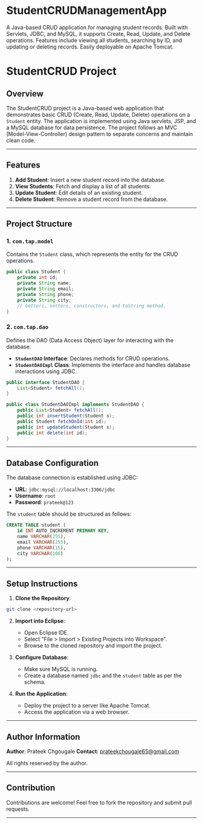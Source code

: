 # StudentCRUDManagementApp
A Java-based CRUD application for managing student records. Built with Servlets, JDBC, and MySQL, it supports Create, Read, Update, and Delete operations. Features include viewing all students, searching by ID, and updating or deleting records. Easily deployable on Apache Tomcat.
# StudentCRUD Project

## Overview
The StudentCRUD project is a Java-based web application that demonstrates basic CRUD (Create, Read, Update, Delete) operations on a `Student` entity. The application is implemented using Java servlets, JSP, and a MySQL database for data persistence. The project follows an MVC (Model-View-Controller) design pattern to separate concerns and maintain clean code.

---

## Features
1. **Add Student**: Insert a new student record into the database.
2. **View Students**: Fetch and display a list of all students.
3. **Update Student**: Edit details of an existing student.
4. **Delete Student**: Remove a student record from the database.

---

## Project Structure

### 1. `com.tap.model`
Contains the `Student` class, which represents the entity for the CRUD operations.
```java
public class Student {
    private int id;
    private String name;
    private String email;
    private String phone;
    private String city;
    // Getters, setters, constructors, and toString method.
}
```

### 2. `com.tap.dao`
Defines the DAO (Data Access Object) layer for interacting with the database.
- **`StudentDAO` Interface**: Declares methods for CRUD operations.
- **`StudentDAOImpl` Class**: Implements the interface and handles database interactions using JDBC.

```java
public interface StudentDAO {
    List<Student> fetchAll();
}

public class StudentDAOImpl implements StudentDAO {
    public List<Student> fetchAll();
    public int insertStudent(Student s);
    public Student fetchOnId(int id);
    public int updateStudent(Student s);
    public int delete(int id);
}
```

---

## Database Configuration
The database connection is established using JDBC:
- **URL**: `jdbc:mysql://localhost:3306/jdbc`
- **Username**: `root`
- **Password**: `prateek@123`

The `student` table should be structured as follows:
```sql
CREATE TABLE student (
    id INT AUTO_INCREMENT PRIMARY KEY,
    name VARCHAR(255),
    email VARCHAR(255),
    phone VARCHAR(15),
    city VARCHAR(100)
);
```

---

## Setup Instructions

1. **Clone the Repository**:
```bash
git clone <repository-url>
```

2. **Import into Eclipse**:
   - Open Eclipse IDE.
   - Select "File > Import > Existing Projects into Workspace".
   - Browse to the cloned repository and import the project.

3. **Configure Database**:
   - Make sure MySQL is running.
   - Create a database named `jdbc` and the `student` table as per the schema.

4. **Run the Application**:
   - Deploy the project to a server like Apache Tomcat.
   - Access the application via a web browser.

---

## Author Information
**Author**: Prateek Chgougale
**Contact**: prateekchougale65@gmail.com 

All rights reserved by the author.

---

## Contribution
Contributions are welcome! Feel free to fork the repository and submit pull requests.

---

